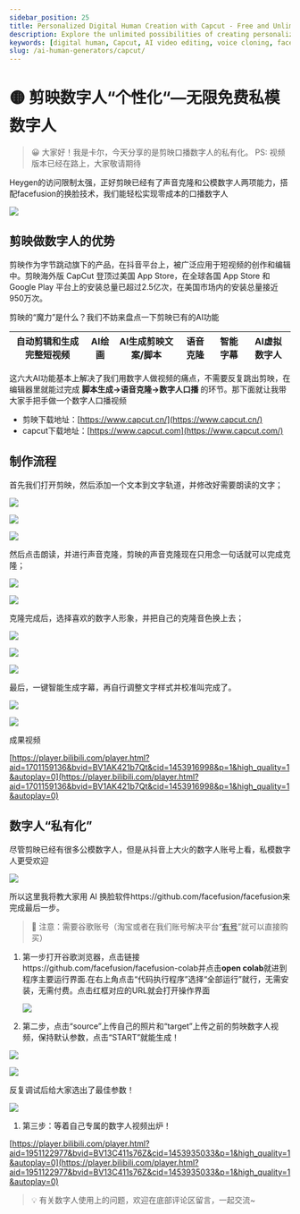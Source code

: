 ```yaml
---
sidebar_position: 25
title: Personalized Digital Human Creation with Capcut - Free and Unlimited
description: Explore the unlimited possibilities of creating personalized digital humans using Capcut's advanced AI capabilities, including voice cloning and face fusion techniques.
keywords: [digital human, Capcut, AI video editing, voice cloning, face fusion, personalization]
slug: /ai-human-generators/capcut/
---
```


# 🟡 剪映数字人“个性化“—无限免费私模数字人

>😀 大家好！我是卡尔，今天分享的是剪映口播数字人的私有化。
> PS: 视频版本已经在路上，大家敬请期待

Heygen的访问限制太强，正好剪映已经有了声音克隆和公模数字人两项能力，搭配facefusion的换脸技术，我们能轻松实现零成本的口播数字人

![](https://cdn.jsdelivr.net/gh/donttal/imgbed/img/12ce79b10bda87228c0acd1564301475.png)

## 剪映做数字人的优势

剪映作为字节跳动旗下的产品，在抖音平台上，被广泛应用于短视频的创作和编辑中。剪映海外版 CapCut 登顶过美国 App Store，在全球各国 App Store 和 Google Play 平台上的安装总量已超过2.5亿次，在美国市场内的安装总量接近950万次。

剪映的“魔力”是什么？我们不妨来盘点一下剪映已有的AI功能

| 自动剪辑和生成完整短视频 | AI绘画 | AI生成剪映文案/脚本 | 语音克隆 | 智能字幕 | AI虚拟数字人 |
| --- | --- | --- | --- | --- | --- |

这六大AI功能基本上解决了我们用数字人做视频的痛点，不需要反复跳出剪映，在编辑器里就能过完成 **脚本生成→语音克隆→数字人口播** 的环节。那下面就让我带大家手把手做一个数字人口播视频

- 剪映下载地址：[https://www.capcut.cn/](https://www.capcut.cn/)
- capcut下载地址：[https://www.capcut.com](https://www.capcut.com/)

## 制作流程

首先我们打开剪映，然后添加一个文本到文字轨道，并修改好需要朗读的文字；

![](https://cdn.jsdelivr.net/gh/donttal/imgbed/img/58352db21368fccfee2d2d89660f7008.png)

![](https://cdn.jsdelivr.net/gh/donttal/imgbed/img/ab1babdc39c946a1af4857de2ec4df81.png)

![](https://cdn.jsdelivr.net/gh/donttal/imgbed/img/b7c6b2c2df9e78ecf924df05f1566da2.png)

然后点击朗读，并进行声音克隆，剪映的声音克隆现在只用念一句话就可以完成克隆；

![](https://cdn.jsdelivr.net/gh/donttal/imgbed/img/2f41106d3f8b0c1b99e1f52e850e2bff.png)

![](https://cdn.jsdelivr.net/gh/donttal/imgbed/img/106360f2b5f360cc10bafee506ec4dc4.png)

克隆完成后，选择喜欢的数字人形象，并把自己的克隆音色换上去；

![](https://cdn.jsdelivr.net/gh/donttal/imgbed/img/b90b9ba161832a1d1ad761c5017524db.png)

![](https://cdn.jsdelivr.net/gh/donttal/imgbed/img/266228b0a9891036b4febee3d84cec37.png)

![](https://cdn.jsdelivr.net/gh/donttal/imgbed/img/46c216b4e4a59b1ef81516f91313c7c9.png)

最后，一键智能生成字幕，再自行调整文字样式并校准叫完成了。

![](https://cdn.jsdelivr.net/gh/donttal/imgbed/img/041148db6bb40a6cc3eb4e8b9a5281cf.png)

![](https://cdn.jsdelivr.net/gh/donttal/imgbed/img/308f3f7f56045c5eb6f796833a875bd8.png)

成果视频

[https://player.bilibili.com/player.html?aid=1701159136&bvid=BV1AK421b7Qt&cid=1453916998&p=1&high_quality=1&autoplay=0](https://player.bilibili.com/player.html?aid=1701159136&bvid=BV1AK421b7Qt&cid=1453916998&p=1&high_quality=1&autoplay=0)

## 数字人“私有化”

尽管剪映已经有很多公模数字人，但是从抖音上大火的数字人账号上看，私模数字人更受欢迎

![](https://cdn.jsdelivr.net/gh/donttal/imgbed/img/b4e967a1467e2265d5779b36b3b81f55.jpg)

所以这里我将教大家用 AI 换脸软件https://github.com/facefusion/facefusion来完成最后一步。

>📍 注意：需要谷歌账号（淘宝或者在我们账号解决平台“[有号](https://www.learnprompt.pro/aiMarket)”就可以直接购买）

1. 第一步打开谷歌浏览器，点击链接https://github.com/facefusion/facefusion-colab并点击**open colab**就进到程序主要运行界面.在右上角点击“代码执行程序”选择“全部运行”就行，无需安装，无需付费。点击红框对应的URL就会打开操作界面
   
    ![](https://cdn.jsdelivr.net/gh/donttal/imgbed/img/d09cc5fd6694d5cd38df64071013d094.png)
    
1. 第二步，点击“source”上传自己的照片和“target”上传之前的剪映数字人视频，保持默认参数，点击“START”就能生成！

![](https://cdn.jsdelivr.net/gh/donttal/imgbed/img/4559892fb423077d0f75daafdb8b2f14.png)

![](https://cdn.jsdelivr.net/gh/donttal/imgbed/img/5dc2d6dfd8795935f8937f6a5441206f.png)

反复调试后给大家选出了最佳参数！

![](https://cdn.jsdelivr.net/gh/donttal/imgbed/img/9e3753c819e761ca30441db5b524a739.png)

1. 第三步：等着自己专属的数字人视频出炉！

[https://player.bilibili.com/player.html?aid=1951122977&bvid=BV13C411s76Z&cid=1453935033&p=1&high_quality=1&autoplay=0](https://player.bilibili.com/player.html?aid=1951122977&bvid=BV13C411s76Z&cid=1453935033&p=1&high_quality=1&autoplay=0)

>💡 有关数字人使用上的问题，欢迎在底部评论区留言，一起交流~